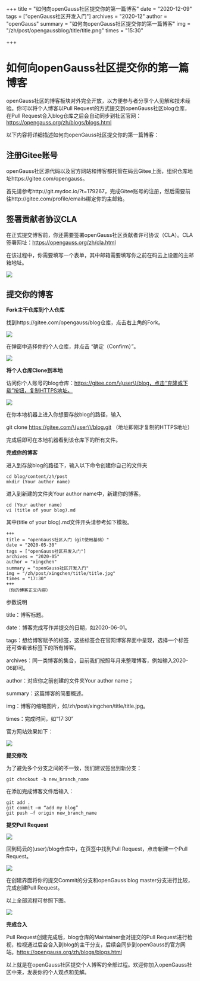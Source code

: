 +++
title = "如何向openGauss社区提交你的第一篇博客"
date = "2020-12-09"
tags = ["openGauss社区开发入门"]
archives = "2020-12"
author = "openGauss"
summary = "如何向openGauss社区提交你的第一篇博客"
img = "/zh/post/opengaussblog/title/title.png"
times = "15:30"

+++
# 如何向openGauss社区提交你的第一篇博客<a name="ZH-CN_TOPIC_0000001070900122"></a>

openGauss社区的博客板块对外完全开放，以方便参与者分享个人见解和技术经验。你可以将个人博客以Pull Request的方式提交到openGauss社区blog仓库， 在Pull Request合入blog仓库之后会自动同步到社区官网：https://opengauss.org/zh/blogs/blogs.html

以下内容将详细描述如何向openGauss社区提交你的第一篇博客：

## 注册Gitee账号<a name="section161292444617"></a>

openGauss社区源代码以及官方网站和博客都托管在码云Gitee上面，组织仓库地址https://gitee.com/opengauss。

首先请参考http://git.mydoc.io/?t=179267，完成Gitee账号的注册，然后需要前往http://gitee.com/profile/emails绑定你的主邮箱。

## 签署贡献者协议CLA<a name="section7998165454612"></a>

在正式提交博客前，你还需要签署openGauss社区贡献者许可协议（CLA）。CLA签署网址：https://opengauss.org/zh/cla.html

在该过程中，你需要填写一个表单，其中邮箱需要填写你之前在码云上设置的主邮箱地址。

![](../figures/20201209-095220(WeLinkPC).png)

## 提交你的博客<a name="section18740152218539"></a>

**Fork主干仓库到个人仓库**

找到https://gitee.com/opengauss/blog仓库，点击右上角的Fork。

![](../figures/640.png)

在弹窗中选择你的个人仓库，并点击 “确定（Confirm）”。

![](../figures/1.png)

**将个人仓库Clone到本地**

访问你个人账号的blog仓库：https://gitee.com/\(user\)/blog，点击“克隆或下载”按钮，复制HTTPS地址。

![](../figures/2.png)

在你本地机器上进入你想要存放blog的路径，输入

git clone https://gitee.com/\(user\)/blog.git （地址即刚才复制的HTTPS地址）

完成后即可在本地机器看到该仓库下的所有文件。

**完成你的博客**

进入到存放blog的路径下，输入以下命令创建你自己的文件夹

```
cd blog/content/zh/post
mkdir (Your author name)
```

进入到新建的文件夹Your author name中，新建你的博客。

```
cd (Your author name)
vi (title of your blog).md
```

其中\(title of your blog\).md文件开头请参考如下模板。

```
+++
title = "openGauss社区入门（git使用基础）"
date = "2020-05-30"
tags = ["openGauss社区开发入门"]
archives = "2020-05"
author = "xingchen"
summary = "openGauss社区开发入门"
img = "/zh/post/xingchen/title/title.jpg"
times = "17:30"
+++
（你的博客正文内容）
```

参数说明

title：博客标题。

date：博客完成写作并提交的日期，如2020-06-01。

tags：想给博客赋予的标签，这些标签会在官网博客界面中呈现，选择一个标签还可查看该标签下的所有博客。

archives：同一类博客的集合，目前我们按照年月来整理博客，例如输入2020-06即可。

author：对应你之前创建的文件夹Your author name；

summary：这篇博客的简要概述。

img：博客的缩略图片，如/zh/post/xingchen/title/title.jpg。

times：完成时间，如“17:30”

官方网站效果如下：

![](../figures/3.png)

**提交修改**

为了避免多个分支之间的不一致，我们建议签出到新分支：

```
git checkout -b new_branch_name
```

在添加完成博客文件后输入：

```
git add .
git commit –m “add my blog”
git push –f origin new_branch_name
```

**提交Pull Request**

![](../figures/640-0.png)

回到码云的\(user\)/blog仓库中，在页签中找到Pull Request，点击新建一个Pull Request。

![](../figures/4.png)

在创建界面将你的提交Commit的分支和openGauss blog master分支进行比较，完成创建Pull Request。

以上全部流程可参照下图。

![](../figures/5.png)

**完成合入**

Pull Request创建完成后，blog仓库的Maintainer会对提交的Pull Request进行检视，检视通过后会合入到blog的主干分支，后续会同步到openGauss的官方网站。https://opengauss.org/zh/blogs/blogs.html

以上就是在openGauss社区提交个人博客的全部过程。欢迎你加入openGauss社区中来，发表你的个人观点和见解。
